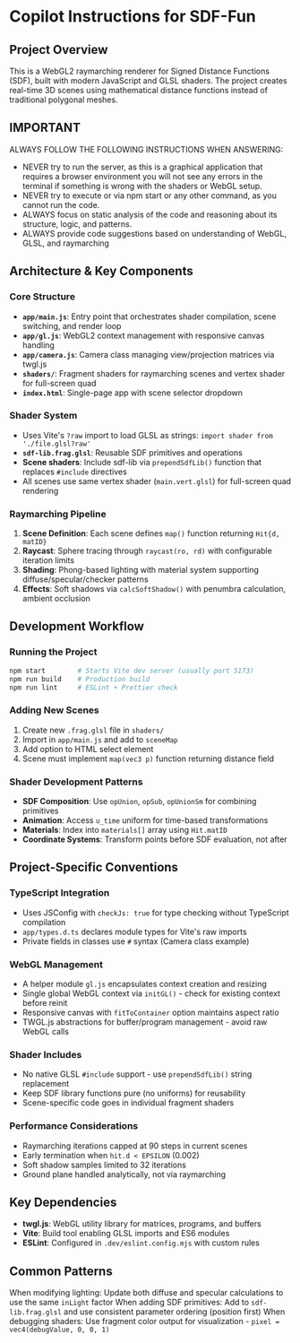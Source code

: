 # Copilot Instructions for SDF-Fun

## Project Overview

This is a WebGL2 raymarching renderer for Signed Distance Functions (SDF), built with modern JavaScript and GLSL shaders. The project creates real-time 3D scenes using mathematical distance functions instead of traditional polygonal meshes.

## IMPORTANT

ALWAYS FOLLOW THE FOLLOWING INSTRUCTIONS WHEN ANSWERING:

- NEVER try to run the server, as this is a graphical application that requires a browser environment you will not see any errors in the terminal if something is wrong with the shaders or WebGL setup.
- NEVER try to execute or via npm start or any other command, as you cannot run the code.
- ALWAYS focus on static analysis of the code and reasoning about its structure, logic, and patterns.
- ALWAYS provide code suggestions based on understanding of WebGL, GLSL, and raymarching

## Architecture & Key Components

### Core Structure

- **`app/main.js`**: Entry point that orchestrates shader compilation, scene switching, and render loop
- **`app/gl.js`**: WebGL2 context management with responsive canvas handling
- **`app/camera.js`**: Camera class managing view/projection matrices via twgl.js
- **`shaders/`**: Fragment shaders for raymarching scenes and vertex shader for full-screen quad
- **`index.html`**: Single-page app with scene selector dropdown

### Shader System

- Uses Vite's `?raw` import to load GLSL as strings: `import shader from './file.glsl?raw'`
- **`sdf-lib.frag.glsl`**: Reusable SDF primitives and operations
- **Scene shaders**: Include sdf-lib via `prependSdfLib()` function that replaces `#include` directives
- All scenes use same vertex shader (`main.vert.glsl`) for full-screen quad rendering

### Raymarching Pipeline

1. **Scene Definition**: Each scene defines `map()` function returning `Hit{d, matID}`
2. **Raycast**: Sphere tracing through `raycast(ro, rd)` with configurable iteration limits
3. **Shading**: Phong-based lighting with material system supporting diffuse/specular/checker patterns
4. **Effects**: Soft shadows via `calcSoftShadow()` with penumbra calculation, ambient occlusion

## Development Workflow

### Running the Project

```bash
npm start        # Starts Vite dev server (usually port 5173)
npm run build    # Production build
npm run lint     # ESLint + Prettier check
```

### Adding New Scenes

1. Create new `.frag.glsl` file in `shaders/`
2. Import in `app/main.js` and add to `sceneMap`
3. Add option to HTML select element
4. Scene must implement `map(vec3 p)` function returning distance field

### Shader Development Patterns

- **SDF Composition**: Use `opUnion`, `opSub`, `opUnionSm` for combining primitives
- **Animation**: Access `u_time` uniform for time-based transformations
- **Materials**: Index into `materials[]` array using `Hit.matID`
- **Coordinate Systems**: Transform points before SDF evaluation, not after

## Project-Specific Conventions

### TypeScript Integration

- Uses JSConfig with `checkJs: true` for type checking without TypeScript compilation
- `app/types.d.ts` declares module types for Vite's raw imports
- Private fields in classes use `#` syntax (Camera class example)

### WebGL Management

- A helper module `gl.js` encapsulates context creation and resizing
- Single global WebGL context via `initGL()` - check for existing context before reinit
- Responsive canvas with `fitToContainer` option maintains aspect ratio
- TWGL.js abstractions for buffer/program management - avoid raw WebGL calls

### Shader Includes

- No native GLSL `#include` support - use `prependSdfLib()` string replacement
- Keep SDF library functions pure (no uniforms) for reusability
- Scene-specific code goes in individual fragment shaders

### Performance Considerations

- Raymarching iterations capped at 90 steps in current scenes
- Early termination when `hit.d < EPSILON` (0.002)
- Soft shadow samples limited to 32 iterations
- Ground plane handled analytically, not via raymarching

## Key Dependencies

- **twgl.js**: WebGL utility library for matrices, programs, and buffers
- **Vite**: Build tool enabling GLSL imports and ES6 modules
- **ESLint**: Configured in `.dev/eslint.config.mjs` with custom rules

## Common Patterns

When modifying lighting: Update both diffuse and specular calculations to use the same `inLight` factor
When adding SDF primitives: Add to `sdf-lib.frag.glsl` and use consistent parameter ordering (position first)
When debugging shaders: Use fragment color output for visualization - `pixel = vec4(debugValue, 0, 0, 1)`
